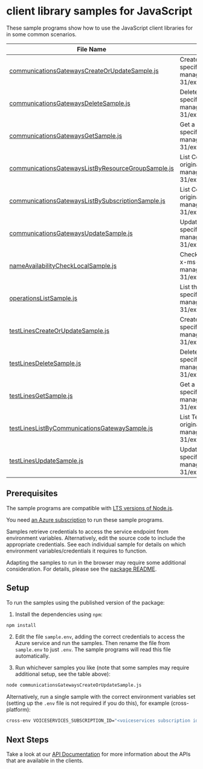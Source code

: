 # client library samples for JavaScript

These sample programs show how to use the JavaScript client libraries for in some common scenarios.

| **File Name**                                                                                         | **Description**                                                                                                                                                                                                            |
| ----------------------------------------------------------------------------------------------------- | -------------------------------------------------------------------------------------------------------------------------------------------------------------------------------------------------------------------------- |
| [communicationsGatewaysCreateOrUpdateSample.js][communicationsgatewayscreateorupdatesample]           | Create a CommunicationsGateway x-ms-original-file: specification/voiceservices/resource-manager/Microsoft.VoiceServices/stable/2023-01-31/examples/CommunicationsGateways_CreateOrUpdate.json                              |
| [communicationsGatewaysDeleteSample.js][communicationsgatewaysdeletesample]                           | Delete a CommunicationsGateway x-ms-original-file: specification/voiceservices/resource-manager/Microsoft.VoiceServices/stable/2023-01-31/examples/CommunicationsGateways_Delete.json                                      |
| [communicationsGatewaysGetSample.js][communicationsgatewaysgetsample]                                 | Get a CommunicationsGateway x-ms-original-file: specification/voiceservices/resource-manager/Microsoft.VoiceServices/stable/2023-01-31/examples/CommunicationsGateways_Get.json                                            |
| [communicationsGatewaysListByResourceGroupSample.js][communicationsgatewayslistbyresourcegroupsample] | List CommunicationsGateway resources by resource group x-ms-original-file: specification/voiceservices/resource-manager/Microsoft.VoiceServices/stable/2023-01-31/examples/CommunicationsGateways_ListByResourceGroup.json |
| [communicationsGatewaysListBySubscriptionSample.js][communicationsgatewayslistbysubscriptionsample]   | List CommunicationsGateway resources by subscription ID x-ms-original-file: specification/voiceservices/resource-manager/Microsoft.VoiceServices/stable/2023-01-31/examples/CommunicationsGateways_ListBySubscription.json |
| [communicationsGatewaysUpdateSample.js][communicationsgatewaysupdatesample]                           | Update a CommunicationsGateway x-ms-original-file: specification/voiceservices/resource-manager/Microsoft.VoiceServices/stable/2023-01-31/examples/CommunicationsGateways_Update.json                                      |
| [nameAvailabilityCheckLocalSample.js][nameavailabilitychecklocalsample]                               | Check whether the resource name is available in the given region. x-ms-original-file: specification/voiceservices/resource-manager/Microsoft.VoiceServices/stable/2023-01-31/examples/NameAvailability_CheckLocal.json     |
| [operationsListSample.js][operationslistsample]                                                       | List the operations for the provider x-ms-original-file: specification/voiceservices/resource-manager/Microsoft.VoiceServices/stable/2023-01-31/examples/Operations_List.json                                              |
| [testLinesCreateOrUpdateSample.js][testlinescreateorupdatesample]                                     | Create a TestLine x-ms-original-file: specification/voiceservices/resource-manager/Microsoft.VoiceServices/stable/2023-01-31/examples/TestLines_CreateOrUpdate.json                                                        |
| [testLinesDeleteSample.js][testlinesdeletesample]                                                     | Delete a TestLine x-ms-original-file: specification/voiceservices/resource-manager/Microsoft.VoiceServices/stable/2023-01-31/examples/TestLines_Delete.json                                                                |
| [testLinesGetSample.js][testlinesgetsample]                                                           | Get a TestLine x-ms-original-file: specification/voiceservices/resource-manager/Microsoft.VoiceServices/stable/2023-01-31/examples/TestLines_Get.json                                                                      |
| [testLinesListByCommunicationsGatewaySample.js][testlineslistbycommunicationsgatewaysample]           | List TestLine resources by CommunicationsGateway x-ms-original-file: specification/voiceservices/resource-manager/Microsoft.VoiceServices/stable/2023-01-31/examples/TestLines_ListByCommunicationsGateway.json            |
| [testLinesUpdateSample.js][testlinesupdatesample]                                                     | Update a TestLine x-ms-original-file: specification/voiceservices/resource-manager/Microsoft.VoiceServices/stable/2023-01-31/examples/TestLines_Update.json                                                                |

## Prerequisites

The sample programs are compatible with [LTS versions of Node.js](https://github.com/nodejs/release#release-schedule).

You need [an Azure subscription][freesub] to run these sample programs.

Samples retrieve credentials to access the service endpoint from environment variables. Alternatively, edit the source code to include the appropriate credentials. See each individual sample for details on which environment variables/credentials it requires to function.

Adapting the samples to run in the browser may require some additional consideration. For details, please see the [package README][package].

## Setup

To run the samples using the published version of the package:

1. Install the dependencies using `npm`:

```bash
npm install
```

2. Edit the file `sample.env`, adding the correct credentials to access the Azure service and run the samples. Then rename the file from `sample.env` to just `.env`. The sample programs will read this file automatically.

3. Run whichever samples you like (note that some samples may require additional setup, see the table above):

```bash
node communicationsGatewaysCreateOrUpdateSample.js
```

Alternatively, run a single sample with the correct environment variables set (setting up the `.env` file is not required if you do this), for example (cross-platform):

```bash
cross-env VOICESERVICES_SUBSCRIPTION_ID="<voiceservices subscription id>" VOICESERVICES_RESOURCE_GROUP="<voiceservices resource group>" node communicationsGatewaysCreateOrUpdateSample.js
```

## Next Steps

Take a look at our [API Documentation][apiref] for more information about the APIs that are available in the clients.

[communicationsgatewayscreateorupdatesample]: https://github.com/Azure/azure-sdk-for-js/blob/main/sdk/voiceservices/arm-voiceservices/samples/v1/javascript/communicationsGatewaysCreateOrUpdateSample.js
[communicationsgatewaysdeletesample]: https://github.com/Azure/azure-sdk-for-js/blob/main/sdk/voiceservices/arm-voiceservices/samples/v1/javascript/communicationsGatewaysDeleteSample.js
[communicationsgatewaysgetsample]: https://github.com/Azure/azure-sdk-for-js/blob/main/sdk/voiceservices/arm-voiceservices/samples/v1/javascript/communicationsGatewaysGetSample.js
[communicationsgatewayslistbyresourcegroupsample]: https://github.com/Azure/azure-sdk-for-js/blob/main/sdk/voiceservices/arm-voiceservices/samples/v1/javascript/communicationsGatewaysListByResourceGroupSample.js
[communicationsgatewayslistbysubscriptionsample]: https://github.com/Azure/azure-sdk-for-js/blob/main/sdk/voiceservices/arm-voiceservices/samples/v1/javascript/communicationsGatewaysListBySubscriptionSample.js
[communicationsgatewaysupdatesample]: https://github.com/Azure/azure-sdk-for-js/blob/main/sdk/voiceservices/arm-voiceservices/samples/v1/javascript/communicationsGatewaysUpdateSample.js
[nameavailabilitychecklocalsample]: https://github.com/Azure/azure-sdk-for-js/blob/main/sdk/voiceservices/arm-voiceservices/samples/v1/javascript/nameAvailabilityCheckLocalSample.js
[operationslistsample]: https://github.com/Azure/azure-sdk-for-js/blob/main/sdk/voiceservices/arm-voiceservices/samples/v1/javascript/operationsListSample.js
[testlinescreateorupdatesample]: https://github.com/Azure/azure-sdk-for-js/blob/main/sdk/voiceservices/arm-voiceservices/samples/v1/javascript/testLinesCreateOrUpdateSample.js
[testlinesdeletesample]: https://github.com/Azure/azure-sdk-for-js/blob/main/sdk/voiceservices/arm-voiceservices/samples/v1/javascript/testLinesDeleteSample.js
[testlinesgetsample]: https://github.com/Azure/azure-sdk-for-js/blob/main/sdk/voiceservices/arm-voiceservices/samples/v1/javascript/testLinesGetSample.js
[testlineslistbycommunicationsgatewaysample]: https://github.com/Azure/azure-sdk-for-js/blob/main/sdk/voiceservices/arm-voiceservices/samples/v1/javascript/testLinesListByCommunicationsGatewaySample.js
[testlinesupdatesample]: https://github.com/Azure/azure-sdk-for-js/blob/main/sdk/voiceservices/arm-voiceservices/samples/v1/javascript/testLinesUpdateSample.js
[apiref]: https://learn.microsoft.com/javascript/api/@azure/arm-voiceservices?view=azure-node-preview
[freesub]: https://azure.microsoft.com/free/
[package]: https://github.com/Azure/azure-sdk-for-js/tree/main/sdk/voiceservices/arm-voiceservices/README.md
